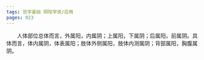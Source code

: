 ```yaml
---
tags: 哲学基础 阴阳学说/应用
pages: 023
---
```

&emsp;&emsp;人体部位总体而言，外属阳，内属阴；上属阳，下属阴；后属阳，前属阴。具体而言，体内属阴，体表属阳；肢体外侧属阳，肢体内测属阴；背部属阳，胸腹属阴。